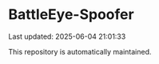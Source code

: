 # BattleEye-Spoofer

Last updated: 2025-06-04 21:01:33

This repository is automatically maintained.
